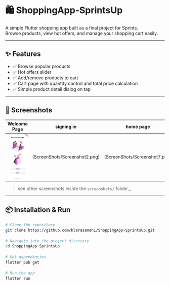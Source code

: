 # 🛍️ ShoppingApp-SprintsUp

A simple Flutter shopping app built as a final project for Sprints.  
Browse products, view hot offers, and manage your shopping cart easily.

---

## ✨ Features
- ✅ Browse popular products
- ✅ Hot offers slider
- ✅ Add/remove products to cart
- ✅ Cart page with quantity control and total price calculation
- ✅ Simple product detail dialog on tap

---

## 📸 Screenshots

| Welcome Page | signing in| home page |
|-----|-----------------|-----|
| ![](ScreenShots/Screenshot1.png) | (ScreenShots/Screenshot2.png) |  (ScreenShots/Screenshot7.png) |

> see other screenshots inside the `screenshots/` folder._

---

## 📦 Installation & Run

```bash
# Clone the repository
git clone https://github.com/klarasameh1/ShoppingApp-SprintsUp.git

# Navigate into the project directory
cd ShoppingApp-SprintsUp

# Get dependencies
flutter pub get

# Run the app
flutter run
